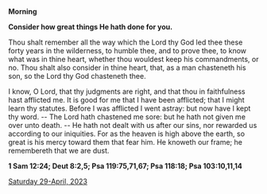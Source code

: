 **Morning**

**Consider how great things He hath done for you.**
 
Thou shalt remember all the way which the Lord thy God led thee these forty years in the wilderness, to humble thee, and to prove thee, to know what was in thine heart, whether thou wouldest keep his commandments, or no. Thou shalt also consider in thine heart, that, as a man chasteneth his son, so the Lord thy God chasteneth thee.
 
I know, O Lord, that thy judgments are right, and that thou in faithfulness hast afflicted me. It is good for me that I have been afflicted; that I might learn thy statutes. Before I was afflicted I went astray: but now have I kept thy word. -- The Lord hath chastened me sore: but he hath not given me over unto death. -- He hath not dealt with us after our sins, nor rewarded us according to our iniquities. For as the heaven is high above the earth, so great is his mercy toward them that fear him. He knoweth our frame; he remembereth that we are dust.  

**1 Sam 12:24; Deut 8:2,5; Psa 119:75,71,67; Psa 118:18; Psa 103:10,11,14**

[Saturday 29-April, 2023](https://t.me/daily_light)
